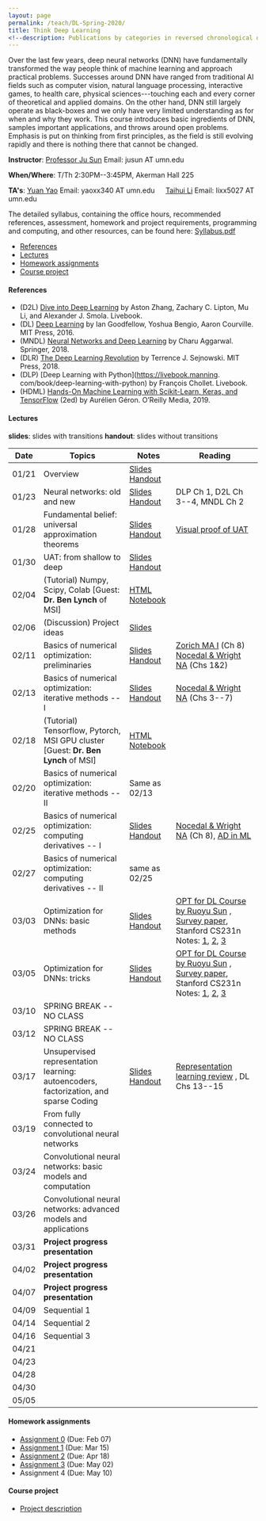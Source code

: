 ```yaml
---
layout: page
permalink: /teach/DL-Spring-2020/
title: Think Deep Learning
<!--description: Publications by categories in reversed chronological order. -->
---
```


Over the last few years, deep neural networks (DNN) have fundamentally transformed the way people think of machine learning and approach practical problems. Successes around DNN have ranged from traditional AI fields such as computer vision, natural language processing, interactive games, to health care, physical sciences---touching each and every corner of theoretical and applied domains. On the other hand, DNN still largely operate as black-boxes and we only have very limited understanding as for when and why they work. This course introduces basic ingredients of DNN, samples important applications, and throws around open problems. Emphasis is put on thinking from first principles, as the field is still evolving rapidly and there is nothing there that cannot be changed.

**Instructor**: [Professor Ju Sun](https://sunju.org/)  Email: jusun AT umn.edu

**When/Where**: T/Th 2:30PM--3:45PM, Akerman Hall 225

**TA's**: [Yuan Yao](https://myaccount.umn.edu/lookup?SET_INSTITUTION=&UID=yaoxx340)  Email: yaoxx340 AT umn.edu   &emsp;    [Taihui Li](https://myaccount.umn.edu/lookup?SET_INSTITUTION=&UID=lixx5027) Email: lixx5027 AT umn.edu

The detailed syllabus, containing the office hours, recommended references, assessment, homework and project requirements, programming and computing, and other resources, can be found here: [Syllabus.pdf](Syllabus.pdf)

<!-- **Target**: Graduate and advanced undergrad students. Registration is based on permission from the instructor. If you're interested, please email Prof. Sun (jusun AT umn.edu) and describe your academic standing, relevant course experience, and research experience if any. -->

<!-- **No Panic**: <span style="color:red"> The enrollment has reached the cap. </span> While we're maintaining a waiting list, and may decide to increase the cap later, there's no guarantee. We're likely to re-run the course in fall 2020 and to make the course regular in the near future, and so please consider next iterations if you're not in. -->

<!-- **Prerequisite**: Introduction to machine learning or equivalent. Maturity in linear algebra, calculus, and basic probability is assumed. Familiarity with Python (esp. numpy, scipy) is necessary to complete the homework assignments and final projects.   -->

- [References](#references)
- [Lectures](#lectures)
- [Homework assignments](#homework-assignments)
- [Course project](#course-project)

#### References
- (D2L)  [Dive into Deep Learning](https://d2l.ai/) by Aston Zhang, Zachary C. Lipton,  Mu Li, and Alexander J. Smola. Livebook.
- (DL)  [Deep Learning](https://www.deeplearningbook.org/) by Ian Goodfellow, Yoshua Bengio, Aaron Courville. MIT Press, 2016.
- (MNDL) [Neural Networks and Deep Learning](https://www.springer.com/gp/book/9783319944623) by Charu Aggarwal. Springer, 2018.
- (DLR) [The Deep Learning Revolution](https://mitpress.mit.edu/books/deep-learning-revolution) by Terrence J. Sejnowski. MIT Press, 2018.
- (DLP) [Deep Learning with Python](https://livebook.manning.
com/book/deep-learning-with-python) by François Chollet. Livebook.
- (HDML) [Hands-On Machine Learning with Scikit-Learn, Keras, and TensorFlow](https://www.oreilly.com/library/view/hands-on-machine-learning/9781492032632/) (2ed) by Aurélien Géron. O’Reilly Media, 2019.

#### Lectures
**slides**: slides with transitions
**handout**: slides without transitions  

| Date  |Topics| Notes  |Reading  |
|-----| ------------------------------------------------------------------------------------ | ------------------------------------------------------------------------- | ------------------------------------------------------------------------------------------------------------------------------------------------------------------------------------------------------------------------------------------------------------------------------------------------------------------------------------------------------ |
| 01/21 | Overview                                                                             | [Slides](lecture-01-21-slides.pdf)  [Handout](lecture-01-21-handout.pdf)  |                                                                                                                                                                                                                                                                                                                                                        |
| 01/23 | Neural networks: old and new                                                         | [Slides](lecture-01-23-slides.pdf)  [Handout](lecture-01-23-handout.pdf)  | DLP Ch 1, D2L Ch 3--4, MNDL Ch 2                                                                                                                                                                                                                                                                                                                       |
| 01/28 | Fundamental belief: universal approximation theorems                                 | [Slides](lecture-01-28-slides.pdf)  [Handout](lecture-01-28-handout.pdf)  | [Visual proof of UAT](http://neuralnetworksanddeeplearning.com/chap4.html)                                                                                                                                                                                                                                                                             |
| 01/30 | UAT: from shallow to deep                                                            | [Slides](lecture-01-30-slides.pdf)  [Handout](lecture-01-30-handout.pdf)  |                                                                                                                                                                                                                                                                                                                                                        |
| 02/04 | (Tutorial) Numpy, Scipy, Colab [Guest: **Dr. Ben Lynch** of MSI]                     | [HTML](ColabNumPySciPy.html)  [Notebook](ColabNumPySciPy.ipynb)           |                                                                                                                                                                                                                                                                                                                                                        |
| 02/06 | (Discussion) Project ideas                                                           | [Slides](lecture-02-06-slides.pdf)                                        |                                                                                                                                                                                                                                                                                                                                                        |
| 02/11 | Basics of numerical optimization: preliminaries                                      | [Slides](lecture-02-11-slides.pdf)  [Handout](lecture-02-11-handout.pdf)  | [Zorich MA I](https://www.springer.com/gp/book/9783662487907) (Ch 8)       [Nocedal & Wright NA](https://www.springer.com/gp/book/9780387303031)  (Chs 1&2)                                                                                                                                                                                            |
| 02/13 | Basics of numerical optimization: iterative methods -- I                             | [Slides](lecture-02-13-slides.pdf)  [Handout](lecture-02-13-handout.pdf)  | [Nocedal & Wright NA](https://www.springer.com/gp/book/9780387303031)  (Chs 3--7)                                                                                                                                                                                                                                                                      |
| 02/18 | (Tutorial) Tensorflow, Pytorch, MSI GPU cluster [Guest: **Dr. Ben Lynch** of MSI]    | [HTML](TensorFlowPyTorch.html)        [Notebook](TensorFlowPyTorch.ipynb) |                                                                                                                                                                                                                                                                                                                                                        |
| 02/20 | Basics of numerical optimization: iterative methods -- II                            | Same as 02/13                                                             |                                                                                                                                                                                                                                                                                                                                                        |
| 02/25 | Basics of numerical optimization: computing derivatives -- I                         | [Slides](lecture-02-25-slides.pdf)  [Handout](lecture-02-25-handout.pdf)  | [Nocedal & Wright NA](https://www.springer.com/gp/book/9780387303031)  (Ch 8), [AD in  ML](http://jmlr.org/papers/v18/17-468.html)                                                                                                                                                                                                                     |
| 02/27 | Basics of numerical optimization: computing derivatives -- II                        | same as 02/25                                                             |                                                                                                                                                                                                                                                                                                                                                        |
| 03/03 | Optimization for DNNs: basic methods                                                 | [Slides](lecture-03-03-slides.pdf)  [Handout](lecture-03-03-handout.pdf)  | [OPT for DL Course by Ruoyu Sun](https://wiki.illinois.edu/wiki/spaces/viewspace.action?key=IE598ODLSP19)   ,            [Survey paper](https://arxiv.org/abs/1912.08957), Stanford CS231n Notes: [1](https://cs231n.github.io/neural-networks-1/), [2](https://cs231n.github.io/neural-networks-2/), [3](https://cs231n.github.io/neural-networks-3/) |
| 03/05 | Optimization for DNNs: tricks                                                        | [Slides](lecture-03-05-slides.pdf)  [Handout](lecture-03-05-handout.pdf)  | [OPT for DL Course by Ruoyu Sun](https://wiki.illinois.edu/wiki/spaces/viewspace.action?key=IE598ODLSP19)   ,            [Survey paper](https://arxiv.org/abs/1912.08957), Stanford CS231n Notes: [1](https://cs231n.github.io/neural-networks-1/), [2](https://cs231n.github.io/neural-networks-2/), [3](https://cs231n.github.io/neural-networks-3/) |
| 03/10  | SPRING BREAK   -- NO CLASS  | | |
| 03/12  | SPRING BREAK   -- NO CLASS | | |
| 03/17 | Unsupervised representation learning: autoencoders, factorization, and sparse Coding | [Slides](lecture-03-17-slides.pdf)  [Handout](lecture-03-17-handout.pdf)                                                                          |   [Representation learning review](https://arxiv.org/abs/1206.5538)      ,               DL Chs 13--15                                                                                                                                                                                                                                                                                                                                     |
| 03/19 | From fully connected to convolutional neural networks                                                                             |                                                                           |                                                                                                                                                                                                                                                                                                                                                        |
| 03/24 | Convolutional neural networks: basic models and computation                                                                               |                                                                           |                                                                                                                                                                                                                                                                                                                                                        |
| 03/26 | Convolutional neural networks: advanced models and applications	                                                                               |                                                                           |                                                                                                                                                                                                                                                                                                                                                        |
| 03/31 | **Project progress presentation**| | |
| 04/02 | **Project progress presentation**| | |                         
| 04/07 | **Project progress presentation**| | |
| 04/09 | Sequential 1                                                                         |                                                                           |                                                                                                                                                                                                                                                                                                                                                        |
| 04/14 | Sequential 2                                                                         |                                                                           |                                                                                                                                                                                                                                                                                                                                                        |
| 04/16 | Sequential 3                                                                         |                                                                           |                                                                                                                                                                                                                                                                                                                                                        |
| 04/21 |                                                                                      |                                                                           |                                                                                                                                                                                                                                                                                                                                                        |
| 04/23 |                                                                                      |                                                                           |                                                                                                                                                                                                                                                                                                                                                        |
| 04/28 |                                                                                      |                                                                           |                                                                                                                                                                                                                                                                                                                                                        |
| 04/30 |                                                                                      |                                                                           |                                                                                                                                                                                                                                                                                                                                                        |
| 05/05 |                                                                                      |                                                                           |                                                                                                                                                                                                                                                                                                                                                        |


#### Homework assignments
- [Assignment 0](HW0.pdf) (Due: Feb 07)
- [Assignment 1](HW1.pdf) (Due: Mar 15)
- [Assignment 2](HW2.pdf) (Due: Apr 18)
- [Assignment 3](HW3.pdf) (Due: May 02)
- Assignment 4 (Due: May 10)


#### Course project
- [Project description](lecture-02-06-slides.pdf)

<!-- #### Tentative topics to cover: -->
